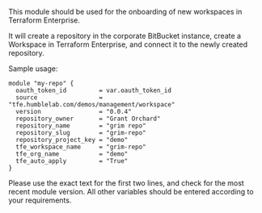 This module should be used for the onboarding of new workspaces in Terraform Enterprise.

It will create a repository in the corporate BitBucket instance, create a Workspace in Terraform Enterprise, and connect it to the newly created repository.

Sample usage:

```
module "my-repo" {
  oauth_token_id         = var.oauth_token_id 
  source                 = "tfe.humblelab.com/demos/management/workspace"
  version                = "0.0.4"
  repository_owner       = "Grant Orchard"
  repository_name        = "grim repo"
  repository_slug        = "grim-repo"
  repository_project_key = "demo"
  tfe_workspace_name     = "grim-repo"
  tfe_org_name           = "demo"
  tfe_auto_apply         = "True"
}
```

Please use the exact text for the first two lines, and check for the most recent module version. All other variables should be entered according to your requirements.


